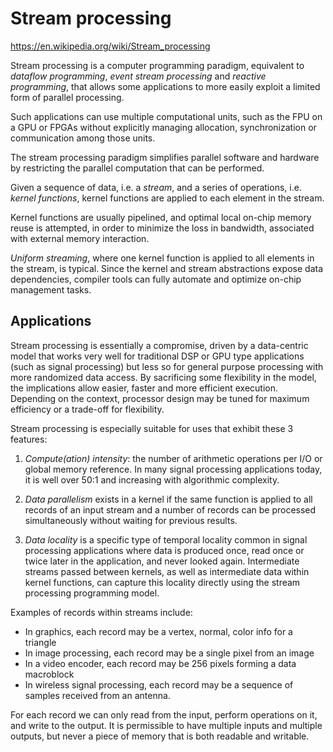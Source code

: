 # Stream processing

https://en.wikipedia.org/wiki/Stream_processing

Stream processing is a computer programming paradigm, equivalent to *dataflow programming*, *event stream processing* and *reactive programming*, that allows some applications to more easily exploit a limited form of parallel processing.

Such applications can use multiple computational units, such as the FPU on a GPU or FPGAs without explicitly managing allocation, synchronization or communication among those units.

The stream processing paradigm simplifies parallel software and hardware by restricting the parallel computation that can be performed.

Given a sequence of data, i.e. a *stream*, and 
a series of operations, i.e. *kernel functions*, 
kernel functions are applied to each element in the stream.

Kernel functions are usually pipelined, and optimal local on-chip memory reuse is attempted, in order to minimize the loss in bandwidth, associated with external memory interaction.

*Uniform streaming*, where one kernel function is applied to all elements in the stream, is typical. Since the kernel and stream abstractions expose data dependencies, compiler tools can fully automate and optimize on-chip management tasks.

## Applications

Stream processing is essentially a compromise, driven by a data-centric model that works very well for traditional DSP or GPU type applications (such as signal processing) but less so for general purpose processing with more randomized data access. By sacrificing some flexibility in the model, the implications allow easier, faster and more efficient execution. Depending on the context, processor design may be tuned for maximum efficiency or a trade-off for flexibility.

Stream processing is especially suitable for uses that exhibit these 3 features:

1. *Compute(ation) intensity*: the number of arithmetic operations per I/O or global memory reference. In many signal processing applications today, it is well over 50:1 and increasing with algorithmic complexity.

2. *Data parallelism* exists in a kernel if the same function is applied to all records of an input stream and a number of records can be processed simultaneously without waiting for previous results.

3. *Data locality* is a specific type of temporal locality common in signal processing applications where data is produced once, read once or twice later in the application, and never looked again. Intermediate streams passed between kernels, as well as intermediate data within kernel functions, can capture this locality directly using the stream processing programming model.

Examples of records within streams include:
- In graphics, each record may be a vertex, normal, color info for a triangle
- In image processing, each record may be a single pixel from an image
- In a video encoder, each record may be 256 pixels forming a data macroblock
- In wireless signal processing, each record may be a sequence of samples received from an antenna.

For each record we can only read from the input, perform operations on it, and write to the output. It is permissible to have multiple inputs and multiple outputs, but never a piece of memory that is both readable and writable.
